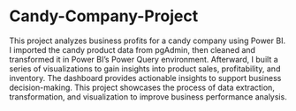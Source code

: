 # Candy-Company-Project
This project analyzes business profits for a candy company using Power BI. I imported the candy product data from pgAdmin, then cleaned and transformed it in Power BI’s Power Query environment. Afterward, I built a series of visualizations to gain insights into product sales, profitability, and inventory. The dashboard provides actionable insights to support business decision-making. This project showcases the process of data extraction, transformation, and visualization to improve business performance analysis.
